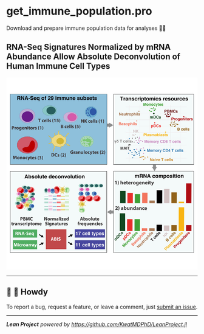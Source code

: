 # get_immune_population.pro

Download and prepare immune population data for analyses :policeman:

## RNA-Seq Signatures Normalized by mRNA Abundance Allow Absolute Deconvolution of Human Immune Cell Types

![1-s2.0-S2211124719300592-fx1_lrg.jpg](input/rna_seq_signatures_normalized_by_mrna_abundance_allow_absolute_deconvolution_of_human_immune_cell_types/1-s2.0-S2211124719300592-fx1_lrg.jpg)

---

## :wave: :cowboy_hat_face: Howdy

To report a bug, request a feature, or leave a comment, just [submit an issue](https://github.com/KwatMDPhD/get_immune_population.pro/issues/new/choose).

---

_**Lean Project** powered by https://github.com/KwatMDPhD/LeanProject.jl_
